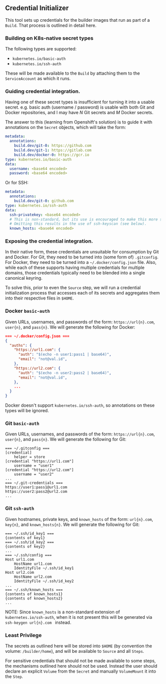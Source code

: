 ## Credential Initializer

This tool sets up credentials for the builder images that run as part of
a `Build`.  That process is outlined in detail here.

### Building on K8s-native secret types

The following types are supported:
* `kubernetes.io/basic-auth`
* `kubernetes.io/ssh-auth`

These will be made available to the `Build` by attaching them to the
`ServiceAccount` as which it runs.

### Guiding credential integration.

Having one of these secret types is insufficient for turning it into a usable
secret.  e.g. basic auth (username / password) is usable with both Git and
Docker repositories, and I may have *N* Git secrets and *M* Docker secrets.

The answer to this (learning from Openshift's solution) is to guide it with
annotations on the `Secret` objects, which will take the form:
```yaml
metadata:
  annotations:
    build.dev/git-0: https://github.com
    build.dev/git-1: https://gitlab.com
    build.dev/docker-0: https://gcr.io
type: kubernetes.io/basic-auth
data:
  username: <base64 encoded>
  password: <base64 encoded>
```

Or for SSH:
```yaml
metadata:
  annotations:
    build.dev/git-0: github.com
type: kubernetes.io/ssh-auth
data:
  ssh-privatekey: <base64 encoded>
  # This is non-standard, but its use is encouraged to make this more secure.
  # Omitting this results in the use of ssh-keyscan (see below).
  known_hosts: <base64 encoded>
```


### Exposing the credential integration.

In their native form, these credentials are unsuitable for consumption by Git
and Docker.  For Git, they need to be turned into (some form of) `.gitconfig`.
For Docker, they need to be turned into a `~/.docker/config.json` file.  Also,
while each of these supports having multiple credentials for multiple domains,
those credentials typically need to be blended into a single canonical keyring.

To solve this, prior to even the `Source` step, we will run a credential
initialization process that accesses each of its secrets and aggregates them
into their respective files in `$HOME`.


### Docker `basic-auth`

Given URLs, usernames, and passwords of the form: `https://url{n}.com`,
`user{n}`, and `pass{n}`.  We will generate the following for Docker:
```json
=== ~/.docker/config.json ===
{
  "auths": {
    "https://url1.com": {
      "auth": "$(echo -n user1:pass1 | base64)",
      "email": "not@val.id",
    },
    "https://url2.com": {
      "auth": "$(echo -n user2:pass2 | base64)",
      "email": "not@val.id",
    },
    ...
  }
}
```

Docker doesn't support `kubernetes.io/ssh-auth`, so annotations on these types
will be ignored.

### Git `basic-auth`

Given URLs, usernames, and passwords of the form: `https://url{n}.com`,
`user{n}`, and `pass{n}`.  We will generate the following for Git:
```
=== ~/.gitconfig ===
[credential]
	helper = store
[credential "https://url1.com"]
    username = "user1"
[credential "https://url2.com"]
    username = "user2"
...
=== ~/.git-credentials ===
https://user1:pass1@url1.com
https://user2:pass2@url2.com
...
```

### Git `ssh-auth`

Given hostnames, private keys, and `known_hosts` of the form: `url{n}.com`,
`key{n}`, and `known_hosts{n}`.  We will generate the following for Git:
```
=== ~/.ssh/id_key1 ===
{contents of key1}
=== ~/.ssh/id_key2 ===
{contents of key2}
...
=== ~/.ssh/config ===
Host url1.com
    HostName url1.com
    IdentityFile ~/.ssh/id_key1
Host url2.com
    HostName url2.com
    IdentityFile ~/.ssh/id_key2
...
=== ~/.ssh/known_hosts ===
{contents of known_hosts1}
{contents of known_hosts2}
...
```

NOTE: Since `known_hosts` is a non-standard extension of
`kubernetes.io/ssh-auth`, when it is not present this will be generated via
`ssh-keygen url{n}.com ` instead.

### Least Privilege

The secrets as outlined here will be stored into `$HOME` (by convention the
volume: `/builder/home`), and will be available to `Source` and all `Steps`.

For sensitive credentials that should not be made available to some steps, the
mechanisms outlined here should not be used.  Instead the user should declare an
explicit `Volume` from the `Secret` and manually `VolumeMount` it into the
`Step`.
